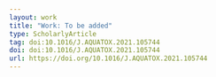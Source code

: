 ```yaml
---
layout: work
title: "Work: To be added"
type: ScholarlyArticle
tag: doi:10.1016/J.AQUATOX.2021.105744
doi: doi:10.1016/J.AQUATOX.2021.105744
url: https://doi.org/10.1016/J.AQUATOX.2021.105744
---
```

